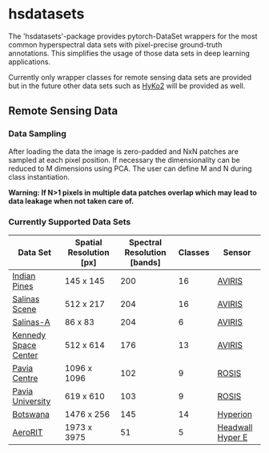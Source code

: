 # hsdatasets

The 'hsdatasets'-package provides pytorch-DataSet wrappers for the most common hyperspectral
data sets with pixel-precise ground-truth annotations. This simplifies the usage of those data sets
in deep learning applications. 

Currently only wrapper classes for remote sensing data sets are provided but in the future other
data sets such as [HyKo2](https://wp.uni-koblenz.de/hyko/dataset/) will be provided as well.

## Remote Sensing Data

### Data Sampling

After loading the data the image is zero-padded and NxN patches are sampled at each pixel position.
If necessary the dimensionality can be reduced to M dimensions using PCA. The user can define M and 
N during class instantiation.

**Warning: If N>1 pixels in multiple data patches overlap which may lead to data leakage when not taken care of.**

### Currently Supported Data Sets

Data Set|Spatial Resolution [px]|Spectral Resolution [bands] | Classes |Sensor
---|---|---|---|---
[Indian Pines](http://www.ehu.eus/ccwintco/index.php/Hyperspectral_Remote_Sensing_Scenes#Indian_Pines)|145 x 145| 200 | 16 |[AVIRIS](https://aviris.jpl.nasa.gov/)
[Salinas Scene](http://www.ehu.eus/ccwintco/index.php/Hyperspectral_Remote_Sensing_Scenes#Salinas_scene)|512 x 217| 204 | 16 | [AVIRIS](https://aviris.jpl.nasa.gov/)
[Salinas-A](http://www.ehu.eus/ccwintco/index.php/Hyperspectral_Remote_Sensing_Scenes#Salinas-A_scene)|86 x 83 | 204 | 6 | [AVIRIS](https://aviris.jpl.nasa.gov/)
[Kennedy Space Center](http://www.ehu.eus/ccwintco/index.php/Hyperspectral_Remote_Sensing_Scenes#Kennedy_Space_Center_.28KSC.29)|512 x 614|176|13| [AVIRIS](https://aviris.jpl.nasa.gov/)
[Pavia Centre](http://www.ehu.eus/ccwintco/index.php/Hyperspectral_Remote_Sensing_Scenes#Pavia_Centre_scene)|1096 x 1096 | 102 | 9 | [ROSIS](https://www.spiedigitallibrary.org/conference-proceedings-of-spie/4545/0000/HySens-DAISROSIS-Imaging-Spectrometers-at-DLR/10.1117/12.453677.short)
[Pavia University](http://www.ehu.eus/ccwintco/index.php/Hyperspectral_Remote_Sensing_Scenes#Pavia_University_scene)|619 x 610 | 103 | 9 | [ROSIS](https://www.spiedigitallibrary.org/conference-proceedings-of-spie/4545/0000/HySens-DAISROSIS-Imaging-Spectrometers-at-DLR/10.1117/12.453677.short)
[Botswana](http://www.ehu.eus/ccwintco/index.php/Hyperspectral_Remote_Sensing_Scenes#Botswana)|1476 x 256 | 145 | 14 | [Hyperion](https://www.usgs.gov/centers/eros/science/usgs-eros-archive-earth-observing-one-eo-1-hyperion?qt-science_center_objects=0#qt-science_center_objects)
[AeroRIT](https://github.com/aneesh3108/AeroRIT)|1973 x 3975|51|5|[Headwall Hyper E](https://www.headwallphotonics.com/hyperspectral-sensors)
